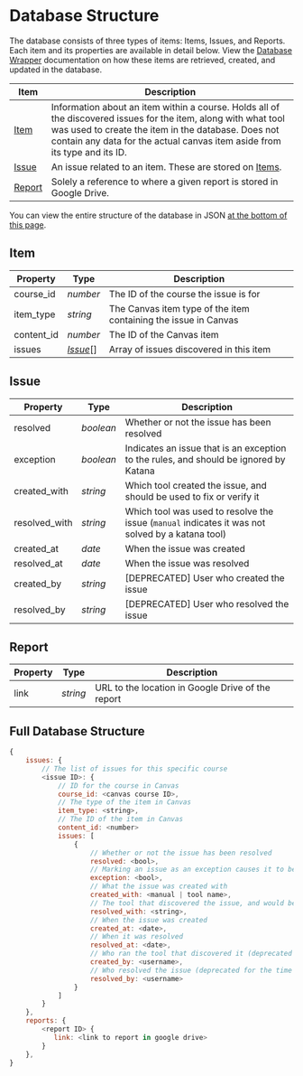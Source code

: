 # Database Structure

The database consists of three types of items: Items, Issues, and Reports. Each item and its properties are available in detail below. View the [Database Wrapper](./database_wrapper.md) documentation on how these items are retrieved, created, and updated in the database.

|Item               |Description|
|-------------------|-----------|
|[Item](#item)      |Information about an item within a course. Holds all of the discovered issues for the item, along with what tool was used to create the item in the database. Does not contain any data for the actual canvas item aside from its type and its ID.|
|[Issue](#issue)    |An issue related to an item. These are stored on [Items](#item).|
|[Report](#report)  |Solely a reference to where a given report is stored in Google Drive.|

You can view the entire structure of the database in JSON [at the bottom of this page](#fullstructure).

<a name="item"></a>
## Item
|Property       |Type                   |Description|
|---------------|-----------------------|-----------|
|course_id      |*number*               |The ID of the course the issue is for|
|item_type      |*string*               |The Canvas item type of the item containing the issue in Canvas|
|content_id     |*number*               |The ID of the Canvas item|
|issues         |*[Issue](#issue)*[]    |Array of issues discovered in this item|

<a name="issue"></a>
## Issue
|Property       |Type       |Description|
|---------------|-----------|-----------|
|resolved       |*boolean*  |Whether or not the issue has been resolved|
|exception      |*boolean*  |Indicates an issue that is an exception to the rules, and should be ignored by Katana|
|created_with   |*string*   |Which tool created the issue, and should be used to fix or verify it|
|resolved_with  |*string*   |Which tool was used to resolve the issue (`manual` indicates it was not solved by a katana tool)|
|created_at     |*date*     |When the issue was created|
|resolved_at    |*date*     |When the issue was resolved|
|created_by     |*string*   |[DEPRECATED] User who created the issue|
|resolved_by    |*string*   |[DEPRECATED] User who resolved the issue|

<a name="report"></a>
## Report
|Property|Type       |Description|
|--------|-----------|-----------|
|link    |*string*   |URL to the location in Google Drive of the report|

<a name="fullstructure"></a>
## Full Database Structure
```js
{
    issues: {
        // The list of issues for this specific course
        <issue ID>: {
            // ID for the course in Canvas
            course_id: <canvas course ID>,
            // The type of the item in Canvas
            item_type: <string>,
            // The ID of the item in Canvas
            content_id: <number>
            issues: [
                {
                    // Whether or not the issue has been resolved
                    resolved: <bool>,
                    // Marking an issue as an exception causes it to be ignored by katana
                    exception: <bool>,
                    // What the issue was created with
                    created_with: <manual | tool name>,
                    // The tool that discovered the issue, and would be used to fix it
                    resolved_with: <string>,
                    // When the issue was created
                    created_at: <date>,
                    // When it was resolved
                    resolved_at: <date>,
                    // Who ran the tool that discovered it (deprecated for the time being)
                    created_by: <username>,
                    // Who resolved the issue (deprecated for the time being)
                    resolved_by: <username>
                }
            ]
        }
    },
    reports: {
        <report ID> {
           link: <link to report in google drive>
        }
    },
}
```
